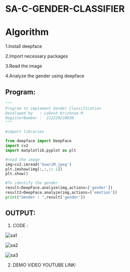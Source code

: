 # SA-C-GENDER-CLASSIFIER
# Algorithm
1.Install deepface

2.Import necessary packages

3.Read the image

4.Analyze the gender using deepface

## Program:
```python
"""
Program to implement Gender Classification
Developed by   : Lokesh Krishnaa M
RegisterNumber :  212220230030
"""

#import libraries

from deepface import DeepFace
import cv2
import matplotlib.pyplot as plt

#read the image
img=cv2.imread('GowriM.jpeg')
plt.imshow(img[:,:,::-1])
plt.show()

#To identify the gender
result=DeepFace.analyze(img,actions=['gender'])
result2=DeepFace.analyze(img,actions=['emotion'])
print("Gender : ",result['gender'])

```

## OUTPUT:

1. CODE :

![sa1](https://user-images.githubusercontent.com/75234646/172662768-39c9b626-071d-4761-a65b-64b287f483f8.PNG)

![sa2](https://user-images.githubusercontent.com/75234646/172662776-e7fd292f-34ac-4318-b254-32641cb69203.PNG)

![sa3](https://user-images.githubusercontent.com/75234646/172662788-6363d980-b941-472b-b9d3-27cddfd142b4.PNG)

2. DEMO VIDEO YOUTUBE LINK:


